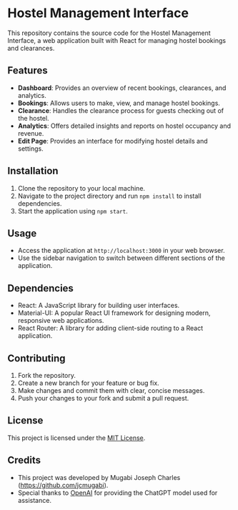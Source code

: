 # Hostel Management Interface

This repository contains the source code for the Hostel Management Interface, a web application built with React for managing hostel bookings and clearances.

## Features

- **Dashboard**: Provides an overview of recent bookings, clearances, and analytics.
- **Bookings**: Allows users to make, view, and manage hostel bookings.
- **Clearance**: Handles the clearance process for guests checking out of the hostel.
- **Analytics**: Offers detailed insights and reports on hostel occupancy and revenue.
- **Edit Page**: Provides an interface for modifying hostel details and settings.

## Installation

1. Clone the repository to your local machine.
2. Navigate to the project directory and run `npm install` to install dependencies.
3. Start the application using `npm start`.

## Usage

- Access the application at `http://localhost:3000` in your web browser.
- Use the sidebar navigation to switch between different sections of the application.

## Dependencies

- React: A JavaScript library for building user interfaces.
- Material-UI: A popular React UI framework for designing modern, responsive web applications.
- React Router: A library for adding client-side routing to a React application.

## Contributing

1. Fork the repository.
2. Create a new branch for your feature or bug fix.
3. Make changes and commit them with clear, concise messages.
4. Push your changes to your fork and submit a pull request.

## License

This project is licensed under the [MIT License](LICENSE).

## Credits

- This project was developed by Mugabi Joseph Charles (https://github.com/jcmugabi).
- Special thanks to [OpenAI](https://openai.com/) for providing the ChatGPT model used for assistance.
